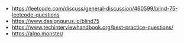 - https://leetcode.com/discuss/general-discussion/460599/blind-75-leetcode-questions
- https://www.designgurus.io/blind75
- https://www.techinterviewhandbook.org/best-practice-questions/
- https://algo.monster/
